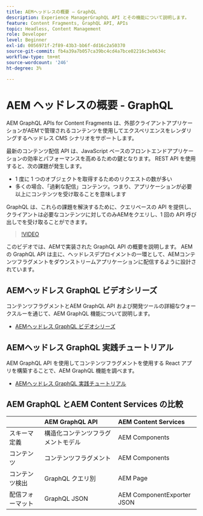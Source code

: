 ```yaml
---
title: AEMヘッドレスの概要 — GraphQL
description: Experience ManagerGraphQL API とその機能について説明します。
feature: Content Fragments, GraphQL API, APIs
topic: Headless, Content Management
role: Developer
level: Beginner
exl-id: 0056971f-2f89-43b3-bb6f-dd16c2a50370
source-git-commit: fb4a39a7b057ca39bc4cd4a7bce02216c3eb634c
workflow-type: tm+mt
source-wordcount: '246'
ht-degree: 3%

---
```


# AEM ヘッドレスの概要 - GraphQL

AEM GraphQL APIs for Content Fragments は、外部クライアントアプリケーションがAEMで管理されるコンテンツを使用してエクスペリエンスをレンダリングするヘッドレス CMS シナリオをサポートします。

最新のコンテンツ配信 API は、JavaScript ベースのフロントエンドアプリケーションの効率とパフォーマンスを高めるための鍵となります。 REST API を使用すると、次の課題が発生します。

* 1 度に 1 つのオブジェクトを取得するためのリクエストの数が多い
* 多くの場合、「過剰な配信」コンテンツ。つまり、アプリケーションが必要以上にコンテンツを受け取ることを意味します

GraphQL は、これらの課題を解決するために、クエリベースの API を提供し、クライアントは必要なコンテンツに対してのみAEMをクエリし、1 回の API 呼び出しでを受け取ることができます。

>[!VIDEO](https://video.tv.adobe.com/v/328618/?quality=12&learn=on)

このビデオでは、AEMで実装された GraphQL API の概要を説明します。 AEMの GraphQL API は主に、ヘッドレスデプロイメントの一環として、AEMコンテンツフラグメントをダウンストリームアプリケーションに配信するように設計されています。

## AEMヘッドレス GraphQL ビデオシリーズ

コンテンツフラグメントとAEM GraphQL API および開発ツールの詳細なウォークスルーを通じて、AEM GraphQL 機能について説明します。

* [AEMヘッドレス GraphQL ビデオシリーズ](./video-series/modeling-basics.md)

## AEMヘッドレス GraphQL 実践チュートリアル

AEM GraphQL API を使用してコンテンツフラグメントを使用する React アプリを構築することで、AEM GraphQL 機能を調べます。

* [AEMヘッドレス GraphQL 実践チュートリアル](./multi-step/overview.md)

## AEM GraphQL とAEM Content Services の比較

|  | AEM GraphQL API | AEM Content Services |
|--------------------------------|:-----------------|:---------------------|
| スキーマ定義 | 構造化コンテンツフラグメントモデル | AEM Components |
| コンテンツ | コンテンツフラグメント | AEM Components |
| コンテンツ検出 | GraphQL クエリ別 | AEM Page |
| 配信フォーマット | GraphQL JSON | AEM ComponentExporter JSON |
